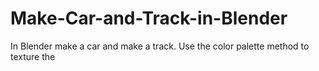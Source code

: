 # Make-Car-and-Track-in-Blender
In Blender make a car and make a track. Use the color palette method to texture the 
